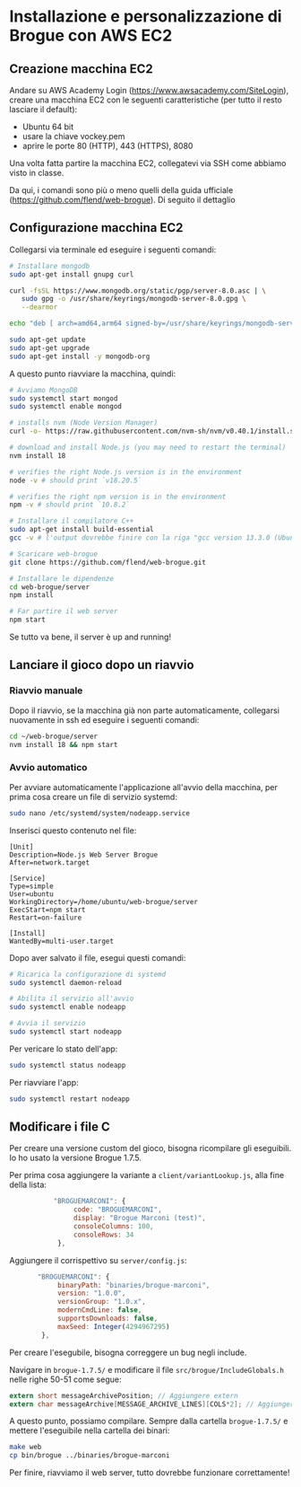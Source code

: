 # Installazione e personalizzazione di Brogue con AWS EC2

## Creazione macchina EC2
Andare su AWS Academy Login (https://www.awsacademy.com/SiteLogin), creare una macchina EC2 con le seguenti caratteristiche (per tutto il resto lasciare il default):

- Ubuntu 64 bit
- usare la chiave vockey.pem
- aprire le porte 80 (HTTP), 443 (HTTPS), 8080

Una volta fatta partire la macchina EC2, collegatevi via SSH come abbiamo visto in classe.

Da qui, i comandi sono più o meno quelli della guida ufficiale (https://github.com/flend/web-brogue). Di seguito il dettaglio

## Configurazione macchina EC2

Collegarsi via terminale ed eseguire i seguenti comandi:

```sh
# Installare mongodb
sudo apt-get install gnupg curl

curl -fsSL https://www.mongodb.org/static/pgp/server-8.0.asc | \
   sudo gpg -o /usr/share/keyrings/mongodb-server-8.0.gpg \
   --dearmor

echo "deb [ arch=amd64,arm64 signed-by=/usr/share/keyrings/mongodb-server-8.0.gpg ] https://repo.mongodb.org/apt/ubuntu noble/mongodb-org/8.0 multiverse" | sudo tee /etc/apt/sources.list.d/mongodb-org-8.0.list

sudo apt-get update
sudo apt-get upgrade
sudo apt-get install -y mongodb-org
```
A questo punto riavviare la macchina, quindi:

```sh
# Avviamo MongoDB
sudo systemctl start mongod
sudo systemctl enable mongod

# installs nvm (Node Version Manager)
curl -o- https://raw.githubusercontent.com/nvm-sh/nvm/v0.40.1/install.sh | bash

# download and install Node.js (you may need to restart the terminal)
nvm install 18

# verifies the right Node.js version is in the environment
node -v # should print `v18.20.5`

# verifies the right npm version is in the environment
npm -v # should print `10.8.2`

# Installare il compilatore C++
sudo apt-get install build-essential
gcc -v # l'output dovrebbe finire con la riga "gcc version 13.3.0 (Ubuntu 13.3.0-6ubuntu2~24.04)" o qualcosa di simile

# Scaricare web-brogue
git clone https://github.com/flend/web-brogue.git

# Installare le dipendenze
cd web-brogue/server
npm install

# Far partire il web server
npm start
```

Se tutto va bene, il server è up and running!

## Lanciare il gioco dopo un riavvio
### Riavvio manuale
Dopo il riavvio, se la macchina già non parte automaticamente, collegarsi nuovamente in ssh ed eseguire i seguenti comandi:

```sh
cd ~/web-brogue/server
nvm install 18 && npm start
```

### Avvio automatico
Per avviare automaticamente l'applicazione all'avvio della macchina, per prima cosa creare un file di servizio systemd:

```sh
sudo nano /etc/systemd/system/nodeapp.service
```

Inserisci questo contenuto nel file:

```config
[Unit]
Description=Node.js Web Server Brogue
After=network.target

[Service]
Type=simple
User=ubuntu
WorkingDirectory=/home/ubuntu/web-brogue/server
ExecStart=npm start
Restart=on-failure

[Install]
WantedBy=multi-user.target
```

Dopo aver salvato il file, esegui questi comandi:

```sh
# Ricarica la configurazione di systemd
sudo systemctl daemon-reload

# Abilita il servizio all'avvio
sudo systemctl enable nodeapp

# Avvia il servizio
sudo systemctl start nodeapp
```

Per vericare lo stato dell'app:

```sh
sudo systemctl status nodeapp
```

Per riavviare l'app:

```sh
sudo systemctl restart nodeapp
```


## Modificare i file C
Per creare una versione custom del gioco, bisogna ricompilare gli eseguibili. Io ho usato la versione Brogue 1.7.5.

Per prima cosa aggiungere la variante a `client/variantLookup.js`, alla fine della lista:

```js
           "BROGUEMARCONI": {
                code: "BROGUEMARCONI",
                display: "Brogue Marconi (test)",
                consoleColumns: 100,
                consoleRows: 34
            },
```

Aggiungere il corrispettivo su `server/config.js`:

```js
       "BROGUEMARCONI": {
            binaryPath: "binaries/brogue-marconi",
            version: "1.0.0",
            versionGroup: "1.0.x",
            modernCmdLine: false,
            supportsDownloads: false,
            maxSeed: Integer(4294967295)
        },
```

Per creare l'esegubile, bisogna correggere un bug negli include.

Navigare in `brogue-1.7.5/` e modificare il file `src/brogue/IncludeGlobals.h` nelle righe 50-51 come segue:

```h
extern short messageArchivePosition; // Aggiungere extern
extern char messageArchive[MESSAGE_ARCHIVE_LINES][COLS*2]; // Aggiungere extern
```

A questo punto, possiamo compilare. Sempre dalla cartella `brogue-1.7.5/` e mettere l'eseguibile nella cartella dei binari:

```sh
make web
cp bin/brogue ../binaries/brogue-marconi
```

Per finire, riavviamo il web server, tutto dovrebbe funzionare correttamente!

